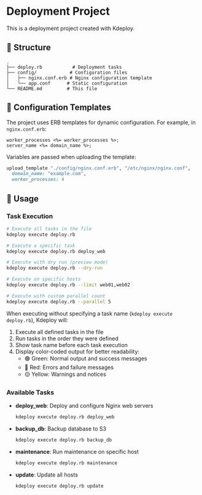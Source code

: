 # Deployment Project

This is a deployment project created with Kdeploy.

## 📁 Structure

```
.
├── deploy.rb           # Deployment tasks
├── config/            # Configuration files
│   ├── nginx.conf.erb # Nginx configuration template
│   └── app.conf      # Static configuration
└── README.md         # This file
```

## 🔧 Configuration Templates

The project uses ERB templates for dynamic configuration. For example, in `nginx.conf.erb`:

```erb
worker_processes <%= worker_processes %>;
server_name <%= domain_name %>;
```

Variables are passed when uploading the template:

```ruby
upload_template "./config/nginx.conf.erb", "/etc/nginx/nginx.conf",
  domain_name: "example.com",
  worker_processes: 4
```

## 🚀 Usage

### Task Execution

```bash
# Execute all tasks in the file
kdeploy execute deploy.rb

# Execute a specific task
kdeploy execute deploy.rb deploy_web

# Execute with dry run (preview mode)
kdeploy execute deploy.rb --dry-run

# Execute on specific hosts
kdeploy execute deploy.rb --limit web01,web02

# Execute with custom parallel count
kdeploy execute deploy.rb --parallel 5
```

When executing without specifying a task name (`kdeploy execute deploy.rb`), Kdeploy will:
1. Execute all defined tasks in the file
2. Run tasks in the order they were defined
3. Show task name before each task execution
4. Display color-coded output for better readability:
    - 🟢 Green: Normal output and success messages
    - 🔴 Red: Errors and failure messages
    - 🟡 Yellow: Warnings and notices

### Available Tasks

- **deploy_web**: Deploy and configure Nginx web servers
  ```bash
  kdeploy execute deploy.rb deploy_web
  ```

- **backup_db**: Backup database to S3
  ```bash
  kdeploy execute deploy.rb backup_db
  ```

- **maintenance**: Run maintenance on specific host
  ```bash
  kdeploy execute deploy.rb maintenance
  ```

- **update**: Update all hosts
  ```bash
  kdeploy execute deploy.rb update
  ```
